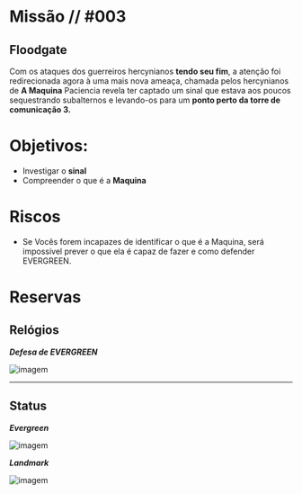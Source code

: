 # Missão // #003
## Floodgate

Com os ataques dos guerreiros hercynianos **tendo seu fim**, a atenção foi redirecionada agora à uma mais nova ameaça, chamada pelos hercynianos de **A Maquina** Paciencia revela ter captado um sinal que estava aos poucos sequestrando subalternos e levando-os para um **ponto perto da torre de comunicação 3.** 


# Objetivos:
- Investigar o **sinal**
- Compreender o que é a **Maquina**


# Riscos
- Se Vocês forem incapazes de identificar o que é a Maquina, será impossivel prever o que ela é capaz de fazer e como defender EVERGREEN.

# Reservas

## Relógios

***Defesa de EVERGREEN***


![imagem](clocks/06/6clock_3.png)

---

## Status

***Evergreen***

![imagem](clocks/04/4clock_1.png)


***Landmark***

![imagem](clocks/04/4clock_-1.png)
